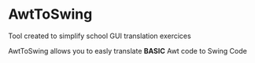 # AwtToSwing
Tool created to simplify school GUI translation exercices

AwtToSwing allows you to easly translate **BASIC** Awt code to Swing Code
